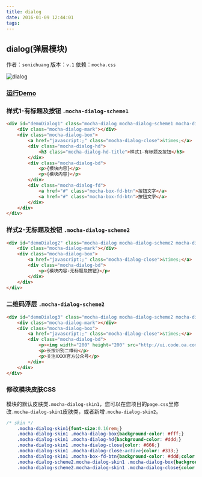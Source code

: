 ```yaml
---
title: dialog
date: 2016-01-09 12:44:01
tags:
---
```


## dialog(弹层模块)
作者：`sonichuang`
版本：`v.1`
依赖：`mocha.css`

![dialog](http://game.gtimg.cn/images/js/mocha/images/demo/dialog.png)
### [运行Demo](http://tgideas.github.io/mocha/demo/dialog/demo.html "dialog(弹层模块)")

### 样式1-有标题及按钮 `.mocha-dialog-scheme1`
``` html
<div id="demoDialog1" class="mocha-dialog mocha-dialog-scheme1 mocha-dialog-skin1" style="display:none">
	<div class="mocha-dialog-mark"></div>
	<div class="mocha-dialog-box">
		<a href="javascript:;" class="mocha-dialog-close">&times;</a>
		<div class="mocha-dialog-hd">
			<h3 class="mocha-dialog-hd-title">样式1-有标题及按钮</h3>
		</div>
		<div class="mocha-dialog-bd">
			<p>{模块内容}</p>
			<p>{模块内容}</p>
		</div>
		<div class="mocha-dialog-fd">
			<a href="#" class="mocha-box-fd-btn">按钮文字</a>
			<a href="#" class="mocha-box-fd-btn">按钮文字</a>
		</div>
	</div>
</div>
```

### 样式2-无标题及按钮 `.mocha-dialog-scheme2`
``` html
<div id="demoDialog2" class="mocha-dialog mocha-dialog-scheme2 mocha-dialog-skin1" style="display:none;">
	<div class="mocha-dialog-mark"></div>
	<div class="mocha-dialog-box">
		<a href="javascript:;" class="mocha-dialog-close">&times;</a>
		<div class="mocha-dialog-bd">
			<p>{模块内容-无标题及按钮}</p>
		</div>
	</div>
</div>
```

### 二维码浮层 `.mocha-dialog-scheme2`
``` html
<div id="demoDialog3" class="mocha-dialog mocha-dialog-scheme2 mocha-dialog-skin1" style="display:none;">
	<div class="mocha-dialog-mark"></div>
	<div class="mocha-dialog-box">
		<a href="javascript:;" class="mocha-dialog-close">&times;</a>
		<div class="mocha-dialog-bd">
			<p><img width="200" height="200" src="http://ui.code.oa.com/files/image/201503/20150313112541495.png" alt=""></p>
			<p>长按识别二维码</p>
			<p>关注XXXX官方公众号</p>
		</div>
	</div>
</div>
```

### 修改模块皮肤CSS 
模块的默认皮肤类`.mocha-dialog-skin1`，您可以在您项目的`page.css`里修改`.mocha-dialog-skin1`皮肤类，或者新增`.mocha-dialog-skin2`。
``` css
/* skin */
	.mocha-dialog-skin1{font-size:0.16rem;}
	.mocha-dialog-skin1 .mocha-dialog-box{background-color: #fff;}
	.mocha-dialog-skin1 .mocha-dialog-hd{background-color: #ddd;}
	.mocha-dialog-skin1 .mocha-dialog-close{color: #666;}
	.mocha-dialog-skin1 .mocha-dialog-close:active{color: #333;}
	.mocha-dialog-skin1 .mocha-box-fd-btn{background-color: #ddd;color: #333;font-size:0.16rem;}
	.mocha-dialog-scheme2.mocha-dialog-skin1 .mocha-dialog-box{background:none;color: #fff;}
	.mocha-dialog-scheme2.mocha-dialog-skin1 .mocha-dialog-close{color: #ccc;}
```
